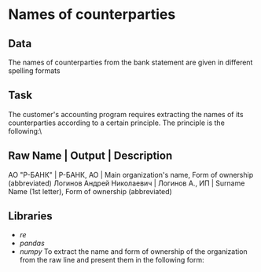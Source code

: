 # Names of counterparties
## Data
The names of counterparties from the bank statement are given in different spelling formats
## Task
The customer's accounting program requires extracting the names of its counterparties according to a certain principle. The principle is the following:\

**Raw Name** | **Output** | **Description**
---------------------------------------------------------------------------
АО "Р-БАНК" | Р-БАНК, АО | Main organization's name, Form of ownership (abbreviated)
Логинов Андрей Николаевич | Логинов А., ИП | Surname Name (1st letter), Form of ownership (abbreviated)
## Libraries
* *re*
* *pandas*
* *numpy*
To extract the name and form of ownership of the organization from the raw line and present them in the following form:
